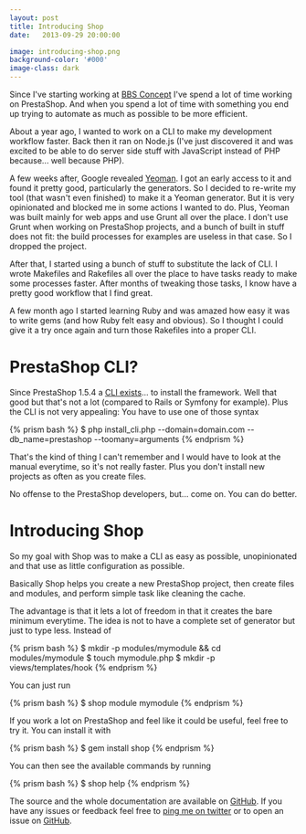 ```yaml
---
layout: post
title: Introducing Shop
date:   2013-09-29 20:00:00

image: introducing-shop.png
background-color: '#000'
image-class: dark
---
```


Since I've starting working at [BBS Concept](http://bbsconcept.com) I've spend a lot of time working on PrestaShop. And when you spend a lot of time with something you end up trying to automate as much as possible to be more efficient.

About a year ago, I wanted to work on a CLI to make my development workflow faster. Back then it ran on Node.js (I've just discovered it and was excited to be able to do server side stuff with JavaScript instead of PHP because... well because PHP).

A few weeks after, Google revealed [Yeoman](http://yeoman.io). I got an early access to it and found it pretty good, particularly the generators. So I decided to re-write my tool (that wasn't even finished) to make it a Yeoman generator. But it is very opinionated and blocked me in some actions I wanted to do. Plus, Yeoman was built mainly for web apps and use Grunt all over the place. I don't use Grunt when working on PrestaShop projects, and a bunch of built in stuff does not fit: the build processes for examples are useless in that case. So I dropped the project.

After that, I started using a bunch of stuff to substitute the lack of CLI. I wrote Makefiles and Rakefiles all over the place to have tasks ready to make some processes faster. After months of tweaking those tasks, I know have a pretty good workflow that I find great.

A few month ago I started learning Ruby and was amazed how easy it was to write gems (and how Ruby felt easy and obvious). So I thought I could give it a try once again and turn those Rakefiles into a proper CLI.

# PrestaShop CLI?
Since PrestaShop 1.5.4 a [CLI exists](http://doc.prestashop.com/display/PS15/Installing+PrestaShop+using+the+command+line)... to install the framework. Well that good but that's not a lot (compared to Rails or Symfony for example). Plus the CLI is not very appealing: You have to use one of those syntax

{% prism bash %}
$ php install_cli.php --domain=domain.com --db_name=prestashop --toomany=arguments
{% endprism %}

That's the kind of thing I can't remember and I would have to look at the manual everytime, so it's not really faster. Plus you don't install new projects as often as you create files.

No offense to the PrestaShop developers, but... come on. You can do better.

# Introducing Shop
So my goal with Shop was to make a CLI as easy as possible, unopinionated and that use as little configuration as possible.

Basically Shop helps you create a new PrestaShop project, then create files and modules, and perform simple task like cleaning the cache.

The advantage is that it lets a lot of freedom in that it creates the bare minimum everytime. The idea is not to have a complete set of generator but just to type less. Instead of

{% prism bash %}
$ mkdir -p modules/mymodule && cd modules/mymodule
$ touch mymodule.php
$ mkdir -p views/templates/hook
{% endprism %}

You can just run

{% prism bash %}
$ shop module mymodule
{% endprism %}

If you work a lot on PrestaShop and feel like it could be useful, feel free to try it. You can install it with

{% prism bash %}
$ gem install shop
{% endprism %}

You can then see the available commands by running

{% prism bash %}
$ shop help
{% endprism %}

The source and the whole documentation are available on [GitHub](https://github.com/romainberger/shop). If you have any issues or feedback feel free to [ping me on twitter](http://twitter.com/romain__berger) or to open an issue on [GitHub](https://github.com/romainberger/shop/issues).
